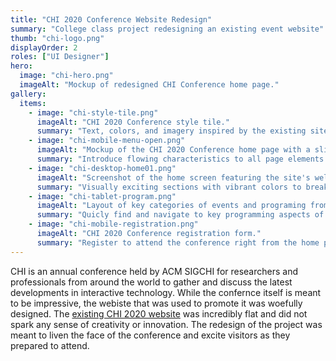 ```yaml
---
title: "CHI 2020 Conference Website Redesign"
summary: "College class project redesigning an existing event website"
thumb: "chi-logo.png"
displayOrder: 2
roles: ["UI Designer"]
hero:
  image: "chi-hero.png"
  imageAlt: "Mockup of redesigned CHI Conference home page."
gallery:
  items:
    - image: "chi-style-tile.png"
      imageAlt: "CHI 2020 Conference style tile."
      summary: "Text, colors, and imagery inspired by the existing site and conference location."
    - image: "chi-mobile-menu-open.png"
      imageAlt: "Mockup of the CHI 2020 Conference home page with a slideout site navigation open."
      summary: "Introduce flowing characteristics to all page elements."
    - image: "chi-desktop-home01.png"
      imageAlt: "Screenshot of the home screen featuring the site's welcome message as well as recent updates and registration form."
      summary: "Visually exciting sections with vibrant colors to breakup the spacing throughout the site."
    - image: "chi-tablet-program.png"
      imageAlt: "Layout of key categories of events and programing from the conference."
      summary: "Quicly find and navigate to key programming aspects of the conference."
    - image: "chi-mobile-registration.png"
      imageAlt: "CHI 2020 Conference registration form."
      summary: "Register to attend the conference right from the home page on any device."
---
```


CHI is an annual conference held by ACM SIGCHI for researchers and professionals from around the world to gather and discuss the latest developments in interactive technology. While the confernce itself is meant to be impressive, the webiste that was used to promote it was woefully designed. The [existing CHI 2020 website](https://chi2020.acm.org/) was incredibly flat and did not spark any sense of creativity or innovation. The redesign of the project was meant to liven the face of the conference and excite visitors as they prepared to attend.
